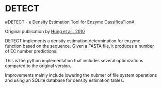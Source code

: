 DETECT
======

#DETECT - a Density Estimation Tool for Enzyme CassificaTion#

Original publication by <a href="http://bioinformatics.oxfordjournals.org/content/26/14/1690">Hung et al., 2010</a>

DETECT implements a density estimation determination for enzyme function based on the sequence. Given a FASTA file, it produces a number of EC number predictions.

This is the python implementation that includes several optimizations compared to the original version.

Improvements mainly include lowering the nubmer of file system operations and using an SQLite database for density estimation tables.
